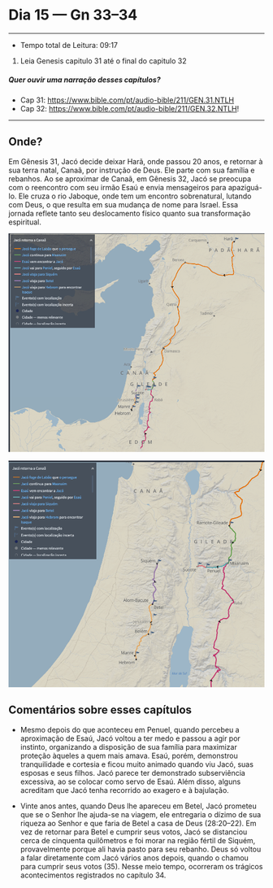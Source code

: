 # Dia 15 — Gn 33–34

--- 

- Tempo total de Leitura: 09:17

1. Leia Genesis capitulo 31 até o final do capitulo 32

##### Quer ouvir uma narração desses capítulos?

- Cap 31: https://www.bible.com/pt/audio-bible/211/GEN.31.NTLH
- Cap 32: https://www.bible.com/pt/audio-bible/211/GEN.32.NTLH!

---

## Onde?

Em Gênesis 31, Jacó decide deixar Harã, onde passou 20 anos, e retornar à sua terra natal, Canaã, por instrução de Deus. Ele parte com sua família e rebanhos. Ao se aproximar de Canaã, em Gênesis 32, Jacó se preocupa com o reencontro com seu irmão Esaú e envia mensageiros para apaziguá-lo. Ele cruza o rio Jaboque, onde tem um encontro sobrenatural, lutando com Deus, o que resulta em sua mudança de nome para Israel. Essa jornada reflete tanto seu deslocamento físico quanto sua transformação espiritual.

![img.png](../images/img_22.png)

![img_1.png](../images/img_23.png)

## Comentários sobre esses capítulos

- Mesmo depois do que aconteceu em Penuel, quando percebeu a aproximação de Esaú, Jacó voltou a ter medo e passou a agir por instinto, organizando a disposição de sua família para maximizar proteção àqueles a quem mais amava. Esaú, porém, demonstrou tranquilidade e cortesia e ficou muito animado quando viu Jacó, suas esposas e seus filhos. Jacó parece ter demonstrado subserviência excessiva, ao se colocar como servo de Esaú. Além disso, alguns acreditam que Jacó tenha recorrido ao exagero e à bajulação.

- Vinte anos antes, quando Deus lhe apareceu em Betel, Jacó prometeu que se o Senhor lhe ajuda-se na viagem, ele entregaria o dízimo de sua riqueza ao Senhor e que faria de Betel a casa de Deus (28:20–22). Em vez de retornar para Betel e cumprir seus votos, Jacó se distanciou cerca de cinquenta quilômetros e foi morar na região fértil de Siquém, provavelmente porque ali havia pasto para seu rebanho. Deus só voltou a falar diretamente com Jacó vários anos depois, quando o chamou para cumprir seus votos (35). Nesse meio tempo, ocorreram os trágicos acontecimentos registrados no capítulo 34.
